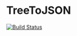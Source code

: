 # TreeToJSON

[![Build Status](https://travis-ci.org/rcnlee/TreeToJSON.jl.svg?branch=master)](https://travis-ci.org/rcnlee/TreeToJSON.jl)
